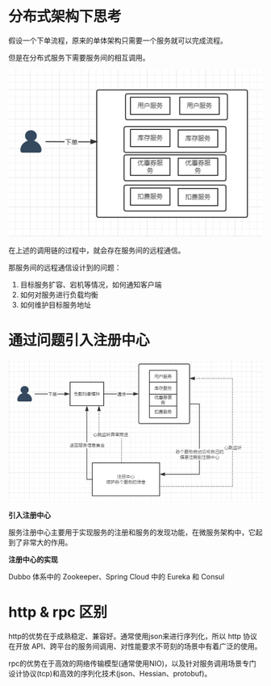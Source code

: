 # 分布式架构下思考

假设一个下单流程，原来的单体架构只需要一个服务就可以完成流程。

但是在分布式服务下需要服务间的相互调用。

 ![1587865229295](../img/registry/registry-1.png)



在上述的调用链的过程中，就会存在服务间的远程通信。

那服务间的远程通信设计到的问题：

1. 目标服务扩容、宕机等情况，如何通知客户端
2. 如何对服务进行负载均衡
3. 如何维护目标服务地址



# 通过问题引入注册中心



![1587867297389](../img/registry/registry-2.png)



**引入注册中心**  

服务注册中心主要用于实现服务的注册和服务的发现功能，在微服务架构中，它起到了非常大的作用。 

**注册中心的实现**  

Dubbo 体系中的 Zookeeper、Spring Cloud 中的 Eureka 和 Consul 



# http & rpc 区别



http的优势在于成熟稳定、兼容好。通常使用json来进行序列化，所以 http 协议在开放 API、跨平台的服务间调用、对性能要求不苛刻的场景中有着广泛的使用。

rpc的优势在于高效的网络传输模型(通常使用NIO)，以及针对服务调用场景专门设计协议(tcp)和高效的序列化技术(json、Hessian、protobuf)。









